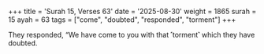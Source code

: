 +++
title = 'Surah 15, Verses 63'
date = '2025-08-30'
weight = 1865
surah = 15
ayah = 63
tags = ["come", "doubted", "responded", "torment"]
+++

They responded, “We have come to you with that ˹torment˺ which they have doubted.